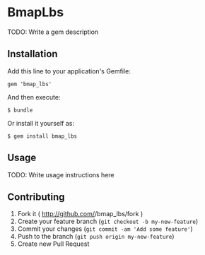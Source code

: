 # BmapLbs

TODO: Write a gem description

## Installation

Add this line to your application's Gemfile:

    gem 'bmap_lbs'

And then execute:

    $ bundle

Or install it yourself as:

    $ gem install bmap_lbs

## Usage

TODO: Write usage instructions here

## Contributing

1. Fork it ( http://github.com/<my-github-username>/bmap_lbs/fork )
2. Create your feature branch (`git checkout -b my-new-feature`)
3. Commit your changes (`git commit -am 'Add some feature'`)
4. Push to the branch (`git push origin my-new-feature`)
5. Create new Pull Request
